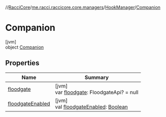//[RacciCore](../../../../index.md)/[me.racci.raccicore.core.managers](../../index.md)/[HookManager](../index.md)/[Companion](index.md)

# Companion

[jvm]\
object [Companion](index.md)

## Properties

| Name | Summary |
|---|---|
| [floodgate](floodgate.md) | [jvm]<br>var [floodgate](floodgate.md): FloodgateApi? = null |
| [floodgateEnabled](floodgate-enabled.md) | [jvm]<br>val [floodgateEnabled](floodgate-enabled.md): [Boolean](https://kotlinlang.org/api/latest/jvm/stdlib/kotlin/-boolean/index.html) |
